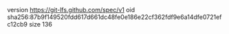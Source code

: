 version https://git-lfs.github.com/spec/v1
oid sha256:87b9f149520fdd617d661dc48fe0e186e22cf362fdf9e6a14dfe0721efc12cb9
size 136

